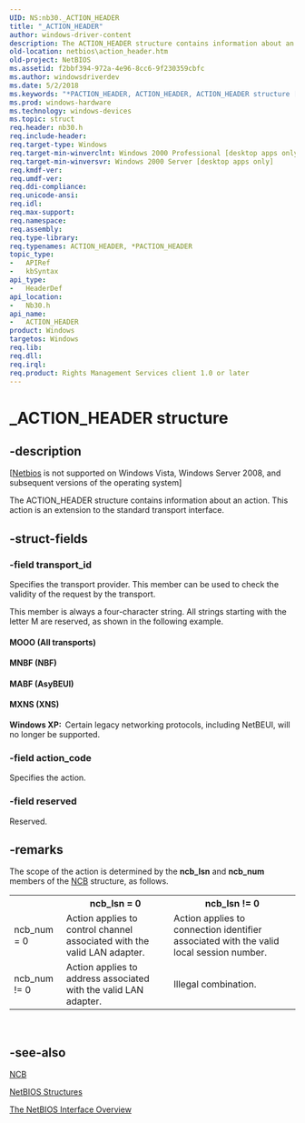 ```yaml
---
UID: NS:nb30._ACTION_HEADER
title: "_ACTION_HEADER"
author: windows-driver-content
description: The ACTION_HEADER structure contains information about an action. This action is an extension to the standard transport interface.
old-location: netbios\action_header.htm
old-project: NetBIOS
ms.assetid: f2bbf394-972a-4e96-8cc6-9f230359cbfc
ms.author: windowsdriverdev
ms.date: 5/2/2018
ms.keywords: "*PACTION_HEADER, ACTION_HEADER, ACTION_HEADER structure [NetBIOS], MABF, MNBF, MOOO, MXNS, PACTION_HEADER, PACTION_HEADER structure pointer [NetBIOS], _ACTION_HEADER, nb30/ACTION_HEADER, nb30/PACTION_HEADER, netbios.action_header"
ms.prod: windows-hardware
ms.technology: windows-devices
ms.topic: struct
req.header: nb30.h
req.include-header: 
req.target-type: Windows
req.target-min-winverclnt: Windows 2000 Professional [desktop apps only]
req.target-min-winversvr: Windows 2000 Server [desktop apps only]
req.kmdf-ver: 
req.umdf-ver: 
req.ddi-compliance: 
req.unicode-ansi: 
req.idl: 
req.max-support: 
req.namespace: 
req.assembly: 
req.type-library: 
req.typenames: ACTION_HEADER, *PACTION_HEADER
topic_type:
-	APIRef
-	kbSyntax
api_type:
-	HeaderDef
api_location:
-	Nb30.h
api_name:
-	ACTION_HEADER
product: Windows
targetos: Windows
req.lib: 
req.dll: 
req.irql: 
req.product: Rights Management Services client 1.0 or later
---
```


# _ACTION_HEADER structure


## -description


<p class="CCE_Message">[<a href="https://msdn.microsoft.com/library/windows/hardware/dn965731">Netbios</a> is not supported on Windows Vista,  Windows Server 2008, and subsequent versions of the operating system]

The ACTION_HEADER structure contains information about an action. This action is an extension to the standard transport interface.


## -struct-fields




### -field transport_id

Specifies the transport provider. This member can be used to check the validity of the request by the transport.

This member is always a four-character string. All strings starting with the letter M are reserved, as shown in the following example.



#### MOOO (All transports)



#### MNBF (NBF)



#### MABF (AsyBEUI)



#### MXNS (XNS)

<b>Windows XP:  </b>Certain legacy networking protocols, including NetBEUI, will no longer be supported.


### -field action_code

Specifies the action.


### -field reserved

Reserved.


## -remarks



The scope of the action is determined by the <b>ncb_lsn</b> and <b>ncb_num</b> members of the <a href="https://msdn.microsoft.com/e3fcca1c-8057-41c4-80a5-d1e67920d88c">NCB</a> structure, as follows.

<table>
<tr>
<th></th>
<th>ncb_lsn = 0</th>
<th>ncb_lsn != 0</th>
</tr>
<tr>
<td>ncb_num = 0</td>
<td>Action applies to control channel associated with the valid LAN adapter. </td>
<td>Action applies to connection identifier associated with the valid local session number. </td>
</tr>
<tr>
<td>ncb_num != 0</td>
<td>Action applies to address associated with the valid LAN adapter.</td>
<td>Illegal combination. </td>
</tr>
</table>
 




## -see-also




<b></b>



<a href="https://msdn.microsoft.com/e3fcca1c-8057-41c4-80a5-d1e67920d88c">NCB</a>



<a href="https://msdn.microsoft.com/64ef39ec-d69a-4e33-9192-dda6d1bb84b8">NetBIOS Structures</a>



<a href="https://msdn.microsoft.com/9144e283-0e5f-43d7-8cd2-e746f94c6f14">The NetBIOS Interface Overview</a>
 

 

